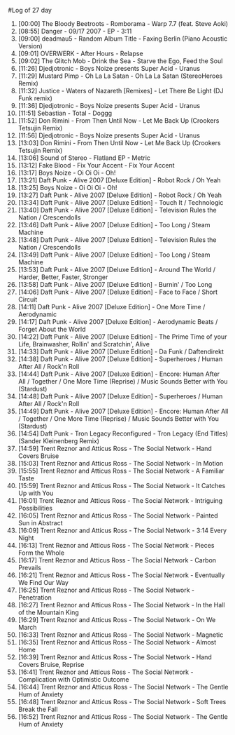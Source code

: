 #Log of 27 day

1. [00:00] The Bloody Beetroots - Romborama - Warp 7.7 (feat. Steve Aoki)
1. [08:55] Danger - 09/17 2007 - EP - 3:11
1. [09:00] deadmau5 - Random Album Title - Faxing Berlin (Piano Acoustic Version)
1. [09:01] OVERWERK - After Hours - Relapse
1. [09:02] The Glitch Mob - Drink the Sea - Starve the Ego, Feed the Soul
1. [11:26] Djedjotronic - Boys Noize presents Super Acid - Uranus
1. [11:29] Mustard Pimp - Oh La La Satan - Oh La La Satan (StereoHeroes Remix)
1. [11:32] Justice - Waters of Nazareth [Remixes] - Let There Be Light (DJ Funk remix)
1. [11:36] Djedjotronic - Boys Noize presents Super Acid - Uranus
1. [11:51] Sebastian - Total - Doggg
1. [11:52] Don Rimini - From Then Until Now - Let Me Back Up (Crookers Tetsujin Remix)
1. [11:56] Djedjotronic - Boys Noize presents Super Acid - Uranus
1. [13:03] Don Rimini - From Then Until Now - Let Me Back Up (Crookers Tetsujin Remix)
1. [13:06] Sound of Stereo - Flatland EP - Metric
1. [13:12] Fake Blood - Fix Your Accent - Fix Your Accent
1. [13:17] Boys Noize - Oi Oi Oi - Oh!
1. [13:21] Daft Punk - Alive 2007 [Deluxe Edition] - Robot Rock / Oh Yeah
1. [13:25] Boys Noize - Oi Oi Oi - Oh!
1. [13:27] Daft Punk - Alive 2007 [Deluxe Edition] - Robot Rock / Oh Yeah
1. [13:34] Daft Punk - Alive 2007 [Deluxe Edition] - Touch It / Technologic
1. [13:40] Daft Punk - Alive 2007 [Deluxe Edition] - Television Rules the Nation / Crescendolls
1. [13:46] Daft Punk - Alive 2007 [Deluxe Edition] - Too Long / Steam Machine
1. [13:48] Daft Punk - Alive 2007 [Deluxe Edition] - Television Rules the Nation / Crescendolls
1. [13:49] Daft Punk - Alive 2007 [Deluxe Edition] - Too Long / Steam Machine
1. [13:53] Daft Punk - Alive 2007 [Deluxe Edition] - Around The World / Harder, Better, Faster, Stronger
1. [13:58] Daft Punk - Alive 2007 [Deluxe Edition] - Burnin' / Too Long
1. [14:06] Daft Punk - Alive 2007 [Deluxe Edition] - Face to Face / Short Circuit
1. [14:11] Daft Punk - Alive 2007 [Deluxe Edition] - One More Time / Aerodynamic
1. [14:17] Daft Punk - Alive 2007 [Deluxe Edition] - Aerodynamic Beats / Forget About the World
1. [14:22] Daft Punk - Alive 2007 [Deluxe Edition] - The Prime Time of your Life, Brainwasher, Rollin' and Scratchin', Alive
1. [14:33] Daft Punk - Alive 2007 [Deluxe Edition] - Da Funk / Daftendirekt
1. [14:38] Daft Punk - Alive 2007 [Deluxe Edition] - Superheroes / Human After All / Rock'n Roll
1. [14:44] Daft Punk - Alive 2007 [Deluxe Edition] - Encore: Human After All / Together / One More Time (Reprise) / Music Sounds Better with You (Stardust)
1. [14:48] Daft Punk - Alive 2007 [Deluxe Edition] - Superheroes / Human After All / Rock'n Roll
1. [14:49] Daft Punk - Alive 2007 [Deluxe Edition] - Encore: Human After All / Together / One More Time (Reprise) / Music Sounds Better with You (Stardust)
1. [14:54] Daft Punk - Tron Legacy Reconfigured - Tron Legacy (End Titles) (Sander Kleinenberg Remix)
1. [14:59] Trent Reznor and Atticus Ross - The Social Network - Hand Covers Bruise
1. [15:03] Trent Reznor and Atticus Ross - The Social Network - In Motion
1. [15:55] Trent Reznor and Atticus Ross - The Social Network - A Familiar Taste
1. [15:59] Trent Reznor and Atticus Ross - The Social Network - It Catches Up with You
1. [16:01] Trent Reznor and Atticus Ross - The Social Network - Intriguing Possibilities
1. [16:05] Trent Reznor and Atticus Ross - The Social Network - Painted Sun in Abstract
1. [16:09] Trent Reznor and Atticus Ross - The Social Network - 3:14 Every Night
1. [16:13] Trent Reznor and Atticus Ross - The Social Network - Pieces Form the Whole
1. [16:17] Trent Reznor and Atticus Ross - The Social Network - Carbon Prevails
1. [16:21] Trent Reznor and Atticus Ross - The Social Network - Eventually We Find Our Way
1. [16:25] Trent Reznor and Atticus Ross - The Social Network - Penetration
1. [16:27] Trent Reznor and Atticus Ross - The Social Network - In the Hall of the Mountain King
1. [16:29] Trent Reznor and Atticus Ross - The Social Network - On We March
1. [16:33] Trent Reznor and Atticus Ross - The Social Network - Magnetic
1. [16:35] Trent Reznor and Atticus Ross - The Social Network - Almost Home
1. [16:39] Trent Reznor and Atticus Ross - The Social Network - Hand Covers Bruise, Reprise
1. [16:41] Trent Reznor and Atticus Ross - The Social Network - Complication with Optimistic Outcome
1. [16:44] Trent Reznor and Atticus Ross - The Social Network - The Gentle Hum of Anxiety
1. [16:48] Trent Reznor and Atticus Ross - The Social Network - Soft Trees Break the Fall
1. [16:52] Trent Reznor and Atticus Ross - The Social Network - The Gentle Hum of Anxiety
